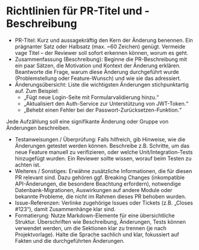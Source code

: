 # Richtlinien für PR-Titel und -Beschreibung

- PR-Titel: Kurz und aussagekräftig den Kern der Änderung benennen. Ein prägnanter Satz oder Halbsatz (max. ~60 Zeichen) genügt. Vermeide vage Titel – der Reviewer soll sofort erkennen können, worum es geht.
- Zusammenfassung (Beschreibung): Beginne die PR-Beschreibung mit ein paar Sätzen, die Motivation und Kontext der Änderung erklären. Beantworte die Frage, warum diese Änderung durchgeführt wurde (Problemstellung oder Feature-Wunsch) und wie sie das adressiert.
- Änderungsübersicht: Liste die wichtigsten Änderungen stichpunktartig auf. Zum Beispiel:
  - „Fügt neue Login-Seite mit Formularvalidierung hinzu.“
  - „Aktualisiert den Auth-Service zur Unterstützung von JWT-Token.“
  - „Behebt einen Fehler bei der Passwort-Zurücksetzen-Funktion.“

Jede Aufzählung soll eine signifikante Änderung oder Gruppe von Änderungen beschreiben.

- Testanweisungen / Überprüfung: Falls hilfreich, gib Hinweise, wie die Änderungen getestet werden können. Beschreibe z.B. Schritte, um das neue Feature manuell zu verifizieren, oder welche Unit/Integration-Tests hinzugefügt wurden. Ein Reviewer sollte wissen, worauf beim Testen zu achten ist.
- Weiteres / Sonstiges: Erwähne zusätzliche Informationen, die für diesen PR relevant sind. Dazu gehören ggf. Breaking Changes (inkompatible API-Änderungen, die besondere Beachtung erfordern), notwendige Datenbank-Migrationen, Auswirkungen auf andere Module oder bekannte Probleme, die nicht im Rahmen dieses PR behoben wurden.
- Issue-Referenzen: Verlinke zugehörige Issues oder Tickets (z.B. „Closes #123“), damit Zusammenhänge klar sind.
- Formatierung: Nutze Markdown-Elemente für eine übersichtliche Struktur. Überschriften wie Beschreibung, Änderungen, Tests können verwendet werden, um die Sektionen klar zu trennen (je nach Projektvorlage). Halte die Sprache sachlich und klar, fokussiert auf Fakten und die durchgeführten Änderungen.
